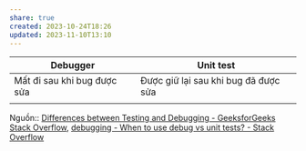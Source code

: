 ```yaml
---
share: true
created: 2023-10-24T18:26
updated: 2023-11-10T13:10
---
```

| Debugger                    | Unit test                            |
| --------------------------- | ------------------------------------ |
| Mất đi sau khi bug được sửa | Được giữ lại sau khi bug đã được sửa |
|                             |                                      |

Nguồn:: [Differences between Testing and Debugging - GeeksforGeeks](https://www.geeksforgeeks.org/differences-between-testing-and-debugging/) [Stack Overflow](%E2%9C%8D%EF%B8%8F%20L%E1%BA%ADp%20tr%C3%ACnh/%CE%9E%20Ngu%E1%BB%93n%20v%C3%A0%20t%C3%A0i%20nguy%C3%AAn%20h%E1%BB%97%20tr%E1%BB%A3/%CE%9E%20Ngu%E1%BB%93n/Stack%20Overflow.md), [debugging - When to use debug vs unit tests? - Stack Overflow](https://stackoverflow.com/q/3846198/3416774)
